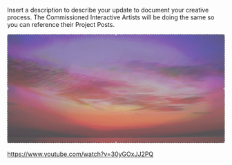 Insert a description to describe your update to document your creative process. The Commissioned Interactive Artists will be doing the same so you can reference their Project Posts.

![The first post](/project_images/cover.jpg "The first post - Light")

https://www.youtube.com/watch?v=30yGOxJJ2PQ
